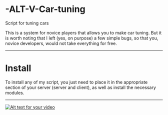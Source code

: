 # -ALT-V-Car-tuning
Script for tuning cars

This is a system for novice players that allows you to make car tuning. But it is worth noting that I left (yes, on purpose) a few simple bugs, so that you, novice developers, would not take everything for free.

------------

# Install

To install any of my script, you just need to place it in the appropriate section of your server (server and client), as well as install the necessary modules.

------------

[![Alt text for your video](https://img.youtube.com/vi/w2S1I8dlOIs/0.jpg)](https://youtu.be/yzeCaSmAUVU)
